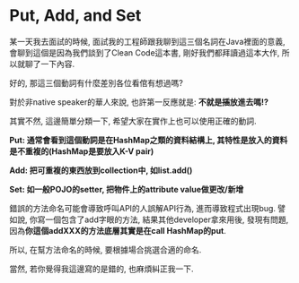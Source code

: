 # Put, Add, and Set

某一天我去面試的時候, 面試我的工程師跟我聊到這三個名詞在Java裡面的意義, 會聊到這個是因為我們談到了Clean Code這本書, 剛好我們都拜讀過這本大作, 所以就聊了一下內容.

好的, 那這三個動詞有什麼差別各位看倌有想過嗎?

對於非native speaker的華人來說, 也許第一反應就是: **不就是**~~**插**~~**放進去嗎!?**

其實不然, 這邊簡單分類一下, 希望大家在實作上也可以使用正確的動詞.

**Put: 通常會看到這個動詞是在HashMap之類的資料結構上, 其特性是放入的資料是不重複的\(HashMap是要放入K-V pair\)**

**Add: 把可重複的東西放到collection中, 如list.add\(\)**

**Set: 如一般POJO的setter, 把物件上的attribute value做更改/新增**

錯誤的方法命名可能會導致呼叫API的人誤解API行為, 進而導致程式出現bug. 譬如說, 你寫一個包含了add字眼的方法, 結果其他developer拿來用後, 發現有問題, 因為**你這個addXXX的方法底層其實是在call HashMap的put**.

所以, 在幫方法命名的時候, 要根據場合挑選合適的命名.

當然, 若你覺得我這邊寫的是錯的, 也麻煩糾正我一下.

